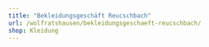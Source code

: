 ```yaml
---
title: "Bekleidungsgeschäft Reucschbach"
url: /wolfratshausen/bekleidungsgeschaeft-reucschbach/
shop: Kleidung
---
```

